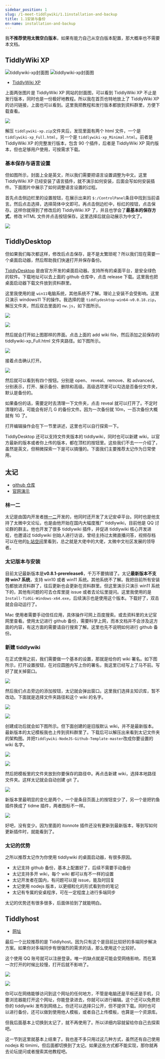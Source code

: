 ```yaml
---
sidebar_position: 1
slug: /1-meet-tiddlywiki/1.1installation-and-backup
title: 1.1安装与备份
en-name: installation-and-backup
---
```


我**不推荐使用太微空白版本**，如果有能力自己从空白版本配置，那大概率也不需要本文档。

## TiddlyWiki XP

![tiddlywiki-xp封面图](./img/tiddlywiki-xp/tiddlywiki-xp封面图1.png)
![tiddlywiki-xp封面图](./img/tiddlywiki-xp/tiddlywiki-xp封面图2.png)

- [TiddlyWiki XP](https://keatonlao.github.io/tiddlywiki-xp/)

上面两张图片是 TiddlyWiki XP 网站的封面图，可以看到 TiddlyWiki XP 不止是发行版本，同时也是一份极好地教程。所以我在首页也特地放上了 TiddlyWiki XP 的访问链接，上面也可以看到。这里我把教程和发行版本都放到资料群里，方便下载查看。

![](./img/tiddlywiki-xp/tiddlywiki-xp完整版本.png)

解压 `tiddlywiki-xp.zip`文件夹后，发现里面有两个 html 文件，一个是 `tiddlywiki-xp_Full.html`，另一个是 `tiddlywiki-xp_Minimal.html`。前者是 TiddlyWiki XP 的完整发行版本，包含 90 个插件，后者是 TiddlyWiki XP 简约版本，但也足够用户使用，可按需求下载。

### 基本保存与语言设置

但如图所示，封面上全是英文，所以我们需要把语言设置调整为中文。这里 TiddlyWiki XP 已经安装了语言插件，就不演示如何安装，后面会写如何安装插件。下面图片中展示了如何调整语言设置的过程。

首先点击侧边栏里的设置按钮，在展示出来的 `$:/ControlPanel`条目中找到当前语言。然后点击选择，选择简体中文即可。再点击侧边栏中，标红的按钮，点击保存。这样你就得到了修改后的 TiddlyWiki XP 了，并且也学会了**最基本的保存方式**，修改 HTML 文件并点击按钮保存。这里选择后就自动展示为中文了。

![](./img/tiddlywiki-xp/tiddlywiki-xp完整版本设置语言.png)

## TiddlyDesktop

但如果我们每次都这样，修改后点击保存，是不是太繁琐呢？所以我们现在需要一个桌面启动器，然后帮助我们快速打开并保存备份。

[TiddlyDesktop](https://github.com/TiddlyWiki/TiddlyDesktop) 是由官方开发的桌面启动器。支持所有的桌面平台，是安全绿色的软件。下载地址可以去上面的 github 仓库中，点击 release 下载。这里我也把桌面启动器下载文件放到资料群里。

这里我使用的是 `win11`电脑系统，其他系统不了解。理论上安装不会受影响。这里只演示 windows11 下的操作。我选择的是 `tiddlydesktop-win64-v0.0.18.zip`，解压文件夹，然后双击里面的 `nw.js`，如下图所示。

![](./img/tiddlywiki-desktop/tiddlywiki-desktop-启动程序.png)

![](./img/tiddlywiki-desktop/tiddlywiki-desktop-启动界面.png)

然后就会打开如上图那样的界面。点击上面的 add wiki file，然后添加之前保存的 tiddlywiki-xp_Full.html 文件夹路径。如下图所示。

![](./img/tiddlywiki-desktop/选择tiddlywiki-xp-路径.png)

接着点击确认打开。

![](./img/tiddlywiki-desktop/tiddlywiki-desktop-保存备份.png)

然后就可以看到有四个按钮。分别是 open、
reveal、remove、和 advanced，分别表示，打开、展示备份、删除和高级。高级选项里可以勾选是否备份文件夹，默认是备份的。

如果备份的话，需要定时去清理一下文件夹，点击 reveal 就可以打开了。不定时清理的话，可能会有好几 G 的备份文件。因为一次备份就 10m，一百次备份大概就有 1G 了。

打开编辑操作会在下一节里讲述，这里也可以自行探索一下。

TiddlyDesktop 还可以支持文件夹版本的 tiddlywiki，同时也可以新建 wiki，以官方最新的版本或者你上传的版本，都在顶栏的按钮里。这些我们不去一一介绍了，虽然是英文，但稍微探索一下是可以搞懂的。下面我们主要推荐太记作为日常使用。

## 太记

- [github 仓库](https://github.com/tiddly-gittly/TidGi-Desktop)
- [官网演示](https://tidgi.fun/)

### 林一二

太记是由国内开发者[林一二](https://github.com/linonetwo)开发的，他同时还开发了太记安卓平台。同时也是他支持了太微中文论坛，也是由他开始在国内大幅度推广 tiddlywiki，目前他是 QQ 讨论群的群主。他也开发了很多 tiddlywiki 插件，并促进 tiddlywiki 核心开发进程，也邀请过 tiddlywiki 创始人进行访谈，曾经主持过太微直播问答，视频存档可以在他的[b 站空间](https://space.bilibili.com/437823)里看到，总之就是大佬中的大佬，太微中文社区发展的领导者。

### 太记版本与安装

目前太记最新版本是**v0.8.1-prerelease6**，千万不要搞错了。太记**最新版本不支持 win7 系统**，支持 win10 或者 win11 系统。其他系统不了解。我把目前所有安装包都放进资料群了，往后更新也会更新在资料群里。但这里演示只演示 win11 系统下的，其他有问题的可去仓库里提 issue 或者去论坛里提问。这里我使用的是 `Install-TidGi-Windows-x64.exe`，后续演示也是使用这个版本。下载好了，双击就会自动运行了。

Mac 使用者需要手动信任应用，具体操作可网上百度搜索。或去资料里的太记官网里查看。使用太记进行 github 备份，需要科学上网，而本文档并不会涉及这方面的内容，有这方面的需要请自行搜索了解。这里也先不说明如何进行 github 备份。

### 新建 tiddlywiki

在正式使用之前，我们需要做一个基本的设置，那就是给你的 wiki 署名。如下图所示，打开设置按钮，在对应圆圈内写上你的署名，我这里已经写上了马不前。写好了就关掉窗口。

![](./img/太记/太记设置默认署名.png)

然后我们点击旁边的添加按钮，太记就会弹出窗口。这里我们选择主知识库，暂不改动。下面就是选择文件夹路径和这个 wiki 的名字。

![](./img/太记/太记添加新维基.png)

![](./img/太记/太记新维基选择文件夹路径.png)

创建成功后就会如下图所示。但下面创建的是旧版默认 wiki，并不是最新版本。最新版本的太记模板我也上传到资料群里了。下载后可以解压出来看到太记文件夹的架构图。并把`Tiddlywiki-NodeJS-Github-Template-master`改成你要设置的 wiki 名字。

![](./img/太记/旧版太记默认维基.png)

![](./img/太记/太记文件夹架构图.png)

然后把模板里的文件夹放到你要保存的路径中。再点击新建 wiki，选择本地路径文件夹。这样太记就会自动创建 git 了。

![](./img/太记/太记选择本地路径文件夹.png)

新版本里最明显的变化是两个，一个是条目页面上的按钮变少了，另一个是把钓鱼插件换成了 tidme 插件，两者图标不一样。

![](./img/太记/太记新版本展示.png)

好吧，没有变少。因为里面的 itonnote 插件还没有更新到最新版本，等到写如何更新插件时，就能看到了。

### 太记的优势

之所以推荐太记作为你使用 tiddlywiki 的桌面启动器，有很多原因。

- 太记支持 github 备份，基本上配置好了，后续不需要手动备份
- 太记支持多开 wiki，每个 wiki 都可以有不一样的设置
- 太记开发者在国内，有问题可以提 issue，能及时回复
- 太记使用 nodejs 版本，以更细粒化的形式看到你的笔记
- 太记有专属的安桌程序，可在一定程度上进行多端同步

太记的优势还有很多很多，后面体验到了就能明白。

## Tiddlyhost

- [网址](https://tiddlyhost.com/)

最后一个比较推荐的是 Tiddlyhost。因为只有这个是目前比较好的多端同步解决方案。如果你对多端同步有很强烈的需求的话，那么使用这个比较好。

这个使用 QQ 账号就可以注册登录。唯一的缺点就是可能会受网络影响，而在第一次打开的时候比较慢，打开后就不影响了。

![](./img/tiddlyhost/tiddlyhost网址.png)

![](./img/tiddlyhost/tiddlyhost内部界面.png)

你可以在网络能够访问到这个网址的任何地方，不管是电脑还是平板还是手机，只要浏览器能打开这个网址，你能登录进去，你就可以进行编辑。这个还可以免费把你的 tiddlywiki 发布到网络上。你还可以选择只公开，但不提供下载。同时也可以进行备份，还可以做到使用他人模板，或者自己上传模板，也算是一个资源库。

但我后面基本上切换到太记了，就不再使用了。所以详细内容就留给你自己去探索吧。

这一节到这里就基本上结束了。我也差不多只用过这几种方式，虽然还有自己使用 nodejs 和 timimi，但后面都切换到了太记。如果这些方式都不能实现，那你就再去论坛提问或者搜索其他教程吧。
